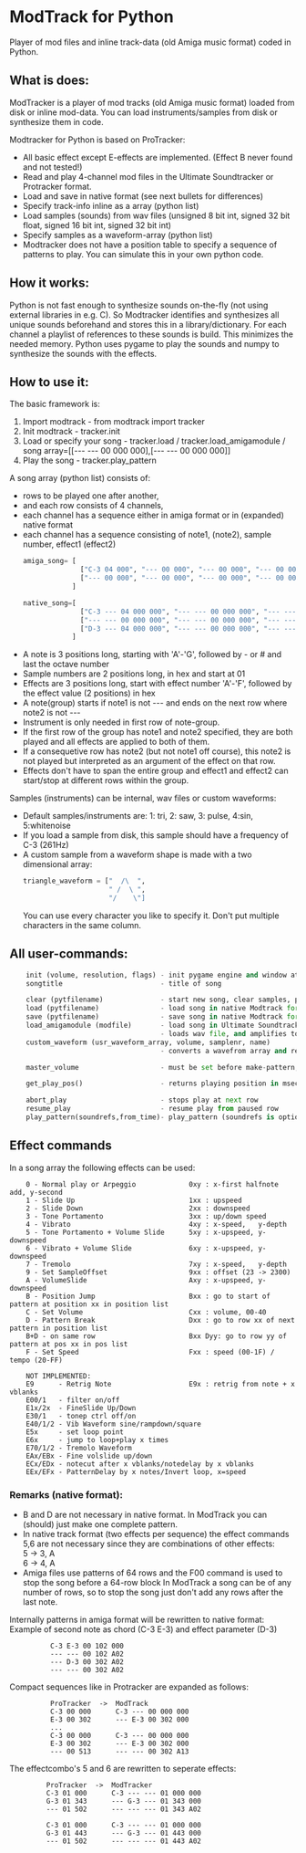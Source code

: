 # ModTrack for Python
Player of mod files and inline track-data (old Amiga music format) coded in Python.


## What is does:
ModTracker is a player of mod tracks (old Amiga music format) loaded from disk or
inline mod-data. You can load instruments/samples from disk or synthesize them in code.

Modtracker for Python is based on ProTracker:
  - All basic effect except E-effects are implemented. (Effect B never found and not tested!)
  - Read and play 4-channel mod files in the Ultimate Soundtracker or Protracker format.
  - Load and save in native format (see next bullets for differences)
  - Specify track-info inline as a array (python list)
  - Load samples (sounds) from wav files (unsigned 8 bit int, signed 32 bit float, signed 16 bit int, signed 32 bit int)
  - Specify samples as a waveform-array (python list)
  - Modtracker does not have a position table to specify a sequence of patterns to play. You can simulate this in your own python code.

## How it works:
Python is not fast enough to synthesize sounds on-the-fly (not using external libraries in e.g. C).
So Modtracker identifies and synthesizes all unique sounds beforehand and stores this in a library/dictionary.
For each channel a playlist of references to these sounds is build. This minimizes the needed memory.
Python uses pygame to play the sounds and numpy to synthesize the sounds with the effects.


## How to use it:
The basic framework is:
  1) Import modtrack              - from modtrack import tracker
  2) Init modtrack                - tracker.init
  3) Load or specify your song    - tracker.load / tracker.load_amigamodule / song array=[[--- --- 00 000 000],[--- --- 00 000 000]]
  6) Play the song                - tracker.play_pattern

A song array (python list) consists of:
  - rows to be played one after another,
  - and each row consists of 4 channels,
  - each channel has a sequence either in amiga format or in (expanded) native format
  - each channel has a sequence consisting of note1, (note2), sample number, effect1 (effect2)
    ```python
    amiga_song= [
                  ["C-3 04 000", "--- 00 000", "--- 00 000", "--- 00 000"],
                  ["--- 00 000", "--- 00 000", "--- 00 000", "--- 00 000"],
                ]

    native_song=[
                  ["C-3 --- 04 000 000", "--- --- 00 000 000", "--- --- 00 000 000", "--- --- 00 000 000"],
                  ["--- --- 00 000 000", "--- --- 00 000 000", "--- --- 00 000 000", "--- --- 00 000 000"]
                  ["D-3 --- 04 000 000", "--- --- 00 000 000", "--- --- 00 000 000", "--- --- 00 000 000"]
                ]
    ```
  - A note is 3 positions long, starting with 'A'-'G', followed by - or # and last the octave number
  - Sample numbers are 2 positions long, in hex and start at 01
  - Effects are 3 positions long, start with effect number 'A'-'F', followed by the effect value (2 positions) in hex
  - A note(group) starts if note1 is not --- and ends on the next row where note2 is not ---
  - Instrument is only needed in first row of note-group.
  - If the first row of the group has note1 and note2 specified, they are both played and all effects are applied to both of them.
  - If a consequetive row has note2 (but not note1 off course), this note2 is not played but interpreted as an argument of the effect on that row.
  - Effects don't have to span the entire group and effect1 and effect2 can start/stop at different rows within the group.

Samples (instruments) can be internal, wav files or custom waveforms:
  - Default samples/instruments are:
      1: tri, 2: saw, 3: pulse, 4:sin, 5:whitenoise
  - If you load a sample from disk, this sample should have a frequency of C-3 (261Hz)
  - A custom sample from a waveform shape is made with a two dimensional array:
    ```python
    triangle_waveform = ["  /\  ",
                         " /  \ ",
                         "/    \"]
    ```
    You can use every character you like to specify it. Don't put multiple characters in the same column.

## All user-commands:
```python
    init (volume, resolution, flags) - init pygame engine and window at desired resolution/flags and sets master volume
    songtitle                        - title of song

    clear (pytfilename)              - start new song, clear samples, pattern and sets filename for song
    load (pytfilename)               - load song in native Modtrack format
    save (pytfilename)               - save song in native Modtrack format
    load_amigamodule (modfile)       - load song in Ultimate Soundtracker and ProTracker format
                                     - loads wav file, and amplifies to required volume and returns a sample (optionally set at samplenr)
    custom_waveform (usr_waveform_array, volume, samplenr, name)
                                     - converts a wavefrom array and returns a sample (optionally set at samplenr)

    master_volume                    - must be set before make-pattern, can also be set from init()

    get_play_pos()                   - returns playing position in msecs

    abort_play                       - stops play at next row
    resume_play                      - resume play from paused row
    play_pattern(soundrefs,from_time)- play_pattern (soundrefs is optionally) from given time (optionally)
```

## Effect commands
In a song array the following effects can be used:
```
    0 - Normal play or Arpeggio             0xy : x-first halfnote add, y-second
    1 - Slide Up                            1xx : upspeed
    2 - Slide Down                          2xx : downspeed
    3 - Tone Portamento                     3xx : up/down speed
    4 - Vibrato                             4xy : x-speed,   y-depth
    5 - Tone Portamento + Volume Slide      5xy : x-upspeed, y-downspeed
    6 - Vibrato + Volume Slide              6xy : x-upspeed, y-downspeed
    7 - Tremolo                             7xy : x-speed,   y-depth
    9 - Set SampleOffset                    9xx : offset (23 -> 2300)
    A - VolumeSlide                         Axy : x-upspeed, y-downspeed
    B - Position Jump                       Bxx : go to start of pattern at position xx in position list
    C - Set Volume                          Cxx : volume, 00-40
    D - Pattern Break                       Dxx : go to row xx of next pattern in position list
    B+D - on same row                       Bxx Dyy: go to row yy of pattern at pos xx in pos list
    F - Set Speed                           Fxx : speed (00-1F) / tempo (20-FF)

    NOT IMPLEMENTED:
    E9      - Retrig Note                   E9x : retrig from note + x vblanks
    E00/1   - filter on/off
    E1x/2x  - FineSlide Up/Down
    E30/1   - tonep ctrl off/on
    E40/1/2 - Vib Waveform sine/rampdown/square
    E5x     - set loop point
    E6x     - jump to loop+play x times
    E70/1/2 - Tremolo Waveform
    EAx/EBx - Fine volslide up/down
    ECx/EDx - notecut after x vblanks/notedelay by x vblanks
    EEx/EFx - PatternDelay by x notes/Invert loop, x=speed
```
### Remarks (native format):
  - B and D are not necessary in native format. In ModTrack you can (should) just make one complete pattern.
  - In native track format (two effects per sequence) the effect commands 5,6 are not necessary since they are combinations of other effects:
         <br>5 -> 3, A
         <br>6 -> 4, A
  - Amiga files use patterns of 64 rows and the F00 command is used to stop the song before a 64-row block
    In ModTrack a song can be of any number of rows, so to stop the song just don't add any rows after the last note.

  Internally patterns in amiga format will be rewritten to native format:
  Example of second note as chord (C-3 E-3) and effect parameter (D-3)
  ```
            C-3 E-3 00 102 000
            --- --- 00 102 A02
            --- D-3 00 302 A02
            --- --- 00 302 A02
  ```

  Compact sequences like in Protracker are expanded as follows:
  ```
            ProTracker  ->  ModTrack
            C-3 00 000      C-3 --- 00 000 000
            E-3 00 302      --- E-3 00 302 000
            ...
            C-3 00 000      C-3 --- 00 000 000
            E-3 00 302      --- E-3 00 302 000
            --- 00 513      --- --- 00 302 A13
   ```

   The effectcombo's 5 and 6 are rewritten to seperate effects:
   ```
            ProTracker  ->  ModTracker
            C-3 01 000      C-3 --- --- 01 000 000
            G-3 01 343      --- G-3 --- 01 343 000
            --- 01 502      --- --- --- 01 343 A02

            C-3 01 000      C-3 --- --- 01 000 000
            G-3 01 443      --- G-3 --- 01 443 000
            --- 01 502      --- --- --- 01 443 A02
   ```
